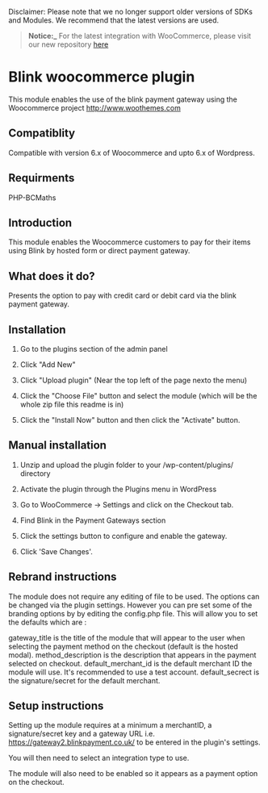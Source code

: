 Disclaimer: Please note that we no longer support older versions of SDKs and Modules. We recommend that the latest versions are used.
> **Notice:_**  For the latest integration with WooCommerce, please visit our new repository [here](https://github.com/Blink-Payment/Blink-WooCommerce-v2)

Blink woocommerce plugin
==============

This module enables the use of the blink payment gateway using the Woocommerce project http://www.woothemes.com

Compatiblity
------------

Compatible with version 6.x of Woocommerce and upto 6.x of Wordpress. 

Requirments
------------

PHP-BCMaths

Introduction
------------

This module enables the Woocommerce customers to pay for their items using Blink by hosted form or direct payment gateway.

What does it do?
----------------
Presents the option to pay with credit card or debit card via the blink payment gateway.


Installation
------------

1. Go to the plugins section of the admin panel

2. Click "Add New"

3. Click "Upload plugin" (Near the top left of the page nexto the menu)

4. Click the "Choose File" button and select the module (which will be the whole zip file this readme is in)

4. Click the "Install Now" button and then click the "Activate" button.


Manual installation 
--------------------

1. Unzip and upload the plugin folder to your /wp-content/plugins/ directory

2. Activate the plugin through the Plugins menu in WordPress

3. Go to WooCommerce -> Settings and click on the Checkout tab. 

4. Find Blink in the Payment Gateways section 

5. Click the settings button to configure and enable the gateway.

6. Click 'Save Changes'.


Rebrand instructions
--------------------

The module does not require any editing of file to be used. The options can be changed via the plugin settings.
However you can pre set some of the branding options by by editing the config.php file. 
This will allow you to set the defaults which are :

gateway_title is the title of the module that will appear to the user when selecting the payment method on the checkout (default is the hosted modal).
method_description is the description that appears in the payment selected on checkout.
default_merchant_id is the default merchant ID the module will use. It's recommended to use a test account.
default_secrect is the signature/secret for the default merchant.


Setup instructions
--------------------

Setting up the module requires at a minimum a merchantID, a signature/secret key and
a gateway URL i.e. https://gateway2.blinkpayment.co.uk/ to be entered in the plugin's settings.

You will then need to select an integration type to use.

The module will also need to be enabled so it appears as a payment option on the checkout.
